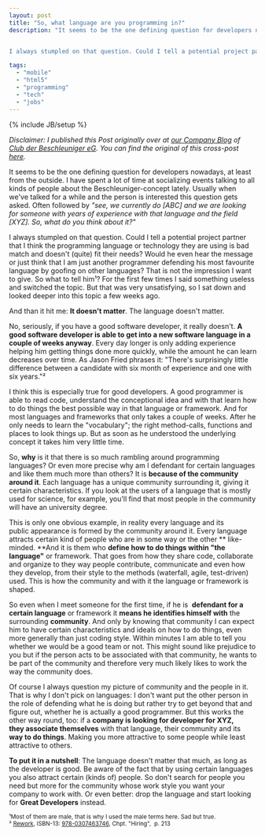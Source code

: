```yaml
---
layout: post
title: "So, what language are you programming in?"
description: "It seems to be the one defining question for developers nowadays, at least from the outside. I have spent a lot of time at socializing events talking to all kinds of people about the Beschleuniger-concept lately. Usually when we've talked for a while and the person is interested this question gets asked. Often followed by _”see, we currently do [ABC] and we are looking for someone with years of experience with that language and the field [XYZ]. So, what do you think about it”_


I always stumpled on that question. Could I tell a potential project partner that I think the programming language or technology they are using is bad match and doesn't (quite) fit their needs? Would he even hear the message or just think that I am just another programmer defending his most favourite language by goofing on other languages? That is not the impression I want to give. So what to tell him¹? For the first few times I said something useless and switched the topic. But that was very unsatisfying, so I sat down and looked deeper into this topic a few weeks ago."

tags: 
  - "mobile"
  - "html5"
  - "programming"
  - "tech"
  - "jobs"
---
```

{% include JB/setup %}

_Disclaimer: I published this Post originally over at [our Company Blog](http://blog.dieBeschleuniger.de) of [Club der Beschleuniger eG](http://www.dieBeschleuniger.de). You can find the original of this cross-post [here](http://blog.diebeschleuniger.de/2011/08/so-what-language-are-you-programming-in.html)._

It seems to be the one defining question for developers nowadays, at least from the outside. I have spent a lot of time at socializing events talking to all kinds of people about the Beschleuniger-concept lately. Usually when we've talked for a while and the person is interested this question gets asked. Often followed by _"see, we currently do [ABC] and we are looking for someone with years of experience with that language and the field [XYZ]. So, what do you think about it?"_

I always stumpled on that question. Could I tell a potential project partner that I think the programming language or technology they are using is bad match and doesn't (quite) fit their needs? Would he even hear the message or just think that I am just another programmer defending his most favourite language by goofing on other languages? That is not the impression I want to give. So what to tell him¹? For the first few times I said something useless and switched the topic. But that was very unsatisfying, so I sat down and looked deeper into this topic a few weeks ago.

And than it hit me: **It doesn't matter**. The language doesn't matter.

No, seriously, if you have a good software developer, it really doesn't. **A good software developer is able to get into a new software language in a couple of weeks anyway**. Every day longer is only adding experience helping him getting things done more quickly, while the amount he can learn decreases over time. As Jason Fried phrases it: "There's surprisingly little difference between a candidate with six month of experience and one with six years."²

I think this is especially true for good developers.&nbsp;A good programmer is able to read code, understand the conceptional idea and with that learn how to do things the best possible way in that language or framework. And for most languages and frameworks that only takes a couple of weeks. After he only needs to learn the "vocabulary"; the right method-calls, functions and places to look things up. But as soon as he understood the underlying concept it takes him very little time.

So, **why** is it that there is so much rambling around programming languages? Or even more precise why am I defendant for certain languages and like them much more than others? It is **because of the community around it**. Each language has a unique community surrounding it, giving it certain&nbsp;characteristics. If you look at the users of a language that is mostly used for science, for example, you'll find that most people in the community will have an university degree.

This is only one obvious example, in reality every&nbsp;language and its public&nbsp;appearance&nbsp;is formed by the community&nbsp;around&nbsp;it. Every language attracts certain kind of people who are in some way or the other **&nbsp;like-minded. **And it is them who **define how to do things within "the language"** or framework. That goes from how they share code, collaborate and organize to they way people contribute, communicate and even how they develop, from their style to the methods (waterfall, agile, test-driven) used. This is how the community and with it the language or framework is shaped.

So even when I meet someone for the first time, if he is&nbsp; **defendant for a certain language** or framework it **means he identifies himself with** the surrounding **community**. And only by knowing that community I can expect him to have certain&nbsp;characteristics and ideals on how to do things, even more generally than just coding style. Within minutes I am able to tell you whether we would be a good team or not. This might sound like prejudice to you but if the person acts to be associated with that community, he wants to be part of the community and therefore very much likely likes to work the way the community does.

Of course I always question my picture of community and the people in it. That is why I don't pick on languages: I don't want put the other person in the role of defending what he is doing but rather try to get beyond that and figure out, whether he is actually a good programmer. But this works the other way round, too: if a **company is&nbsp;looking for developer for XYZ, they&nbsp;associate&nbsp;themselves**&nbsp;with that language, their community and its&nbsp; **way to do things**. Making you more attractive to some people while least attractive to others.

**To put it in a nutshell**: The language doesn't matter that much, as long as the developer is good. Be aware of the fact that by using certain languages you also attract certain (kinds of) people. So don't search for people you need but more for the community whose work style you want your company to work with. Or even better: drop the language and start looking for **Great Developers** instead.

<small>¹Most of them are male, that is why I used the male terms here. Sad but true.<br/>
² <a href="http://37signals.com/rework/">Rework</a>, ISBN-13: <a href="http://www.amazon.com/Rework-Jason-Fried/dp/0307463745">978-0307463746</a>, Chpt. "Hiring", &nbsp;p. 213</small>